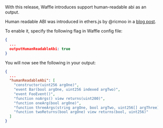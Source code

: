 With this release, Waffle introduces support human-readable abi as an output.

Human readable ABI was introduced in ethers.js by @ricmoo in a [blog post](https://blog.ricmoo.com/human-readable-contract-abis-in-ethers-js-141902f4d917).

To enable it, specify the following flag in Waffle config file:

```json
{
  ...
  outputHumanReadableAbi: true
}
```

You will now see the following in your output:
```json
{
  ...
  "humanReadableAbi": [
    "constructor(uint256 argOne)",
    "event Bar(bool argOne, uint256 indexed argTwo)",
    "event FooEvent()",
    "function noArgs() view returns(uint200)",
    "function oneArg(bool argOne)",
    "function threeArgs(string argOne, bool argTwo, uint256[] argThree) view returns(bool, uint256)",
    "function twoReturns(bool argOne) view returns(bool, uint256)"
  ]
}
```